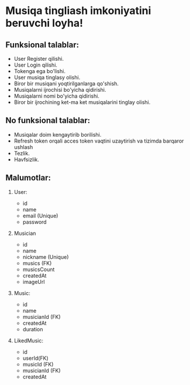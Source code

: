 # Musiqa tingliash imkoniyatini beruvchi loyha!

## Funksional talablar:
- User Register qilishi.
- User Login qilishi.
- Tokenga ega bo'lishi.
- User musiqa tinglasy olishi.
- Biror bir musiqani yoqtirilganlarga qo'shish.
- Musiqalarni ijrochisi bo'yicha qidirishi.
- Musiqalarni nomi bo'yicha qidirishi.
- Biror bir ijrochining ket-ma ket musiqalarini tinglay olishi.

## No funksional talablar:
- Musiqalar doim kengaytirib borilishi.
- Refresh token orqali acces token vaqtini uzaytirish va tizimda barqaror ushlash
- Tezlik.
- Havfsizlik.


## Malumotlar:

1. User:
    - id
    - name
    - email (Unique)
    - password


2.  Musician
    - id
    - name
    - nickname (Unique)
    - musics (FK)
    - musicsCount
    - createdAt
    - imageUrl

3. Music:
    - id
    - name
    - musicianId (FK)
    - createdAt
    - duration

4. LikedMusic:
    - id
    - userId(FK)
    - musicId (FK)
    - musicianId (FK)
    - createdAt

